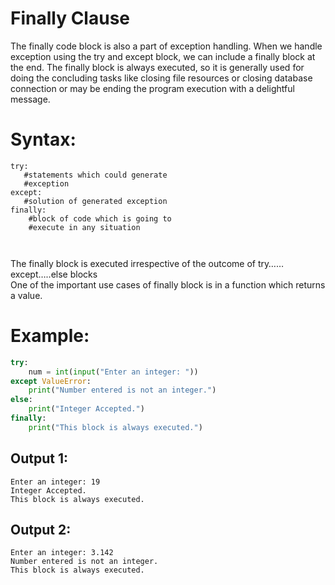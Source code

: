 # Finally Clause
The finally code block is also a part of exception handling. When we handle exception using the try and except block, we can include a finally block at the end. The finally block is always executed, so it is generally used for doing the concluding tasks like closing file resources or closing database connection or may be ending the program execution with a delightful message.
# Syntax:
```
try:
   #statements which could generate 
   #exception
except:
   #solution of generated exception
finally:
    #block of code which is going to 
    #execute in any situation
    
   
```
The finally block is executed irrespective of the outcome of try……except…..else blocks\
One of the important use cases of finally block is in a function which returns a value.
# Example:
```python
try:
    num = int(input("Enter an integer: "))
except ValueError:
    print("Number entered is not an integer.")
else:
    print("Integer Accepted.")
finally:
    print("This block is always executed.")
 ```

## Output 1:
```
Enter an integer: 19
Integer Accepted.
This block is always executed.
```
## Output 2:
```
Enter an integer: 3.142
Number entered is not an integer.
This block is always executed.
```